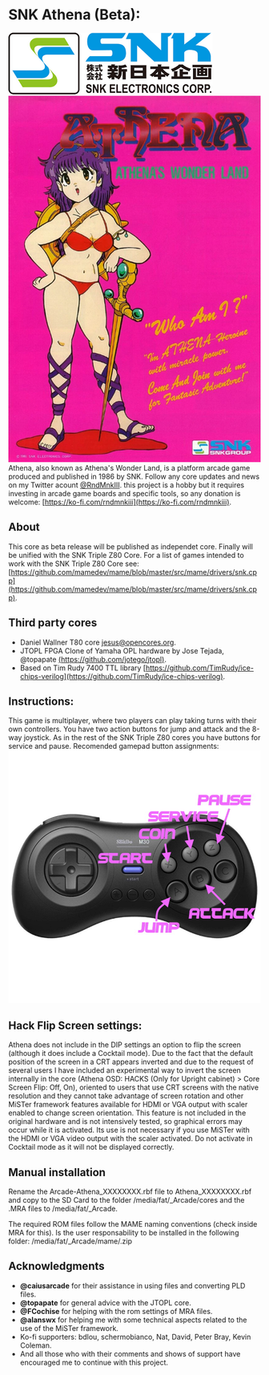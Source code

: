 # SNK Athena (Beta):
![SNK logo](/docs/snk_corp_logo.png)
![Game Flyer](/docs/Athena_flyer.png)
Athena, also known as Athena's Wonder Land, is a platform arcade game produced and published in 1986 by SNK.
Follow any core updates and news on my Twitter acount [@RndMnkIII](https://twitter.com/RndMnkIII). this project is a hobby but it requires investing in arcade game boards and specific tools, so any donation is welcome: [https://ko-fi.com/rndmnkiii](https://ko-fi.com/rndmnkiii).

## About
This core as beta release will be published as independet core. Finally will be unified with the SNK Triple Z80 Core. For a list of games intended to work with the SNK Triple Z80 Core see:
[https://github.com/mamedev/mame/blob/master/src/mame/drivers/snk.cpp](https://github.com/mamedev/mame/blob/master/src/mame/drivers/snk.cpp).  

## Third party cores
* Daniel Wallner T80 core [jesus@opencores.org](https://opencores.org/projects/t80).
* JTOPL FPGA Clone of Yamaha OPL hardware by Jose Tejada, @topapate [(https://github.com/jotego/jtopl)](https://github.com/jotego/jtopl).
* Based on Tim Rudy 7400 TTL library [https://github.com/TimRudy/ice-chips-verilog](https://github.com/TimRudy/ice-chips-verilog).

## Instructions:
This game is multiplayer, where two players can play taking turns with their own controllers. You have two action buttons for jump and attack and the 8-way joystick. As in the rest of the SNK Triple Z80 cores you have buttons for service and pause. Recomended gamepad button assignments:
![gamepad buttons](/docs/Athena_btn_map.jpg)

## Hack Flip Screen settings:
Athena does not include in the DIP settings an option to flip the screen (although it does include a Cocktail mode). Due to the fact that the default position of the screen in a CRT appears inverted and due to the request of several users I have included an experimental way to invert the screen internally in the core (Athena OSD: HACKS (Only for Upright cabinet) > Core Screen Flip: Off, On), oriented to users that use CRT screens with the native resolution and they cannot take advantage of screen rotation and other MiSTer framework features available for HDMI or VGA output with scaler enabled to change screen orientation. This feature is not included in the original hardware and is not intensively tested, so graphical errors may occur while it is activated. Its use is not necessary if you use MiSTer with the HDMI or VGA video output with the scaler activated. Do not activate in Cocktail mode as it will not be displayed correctly.

## Manual installation
Rename the Arcade-Athena_XXXXXXXX.rbf file to Athena_XXXXXXXX.rbf and copy to the SD Card to the folder  /media/fat/_Arcade/cores and the .MRA files to /media/fat/_Arcade.

The required ROM files follow the MAME naming conventions (check inside MRA for this). Is the user responsability to be installed in the following folder:
/media/fat/_Arcade/mame/<mame rom>.zip

## Acknowledgments
* __@caiusarcade__ for their assistance in using files and converting PLD files.
* __@topapate__ for general advice with the JTOPL core.
* __@FCochise__ for helping with the rom settings of MRA files.
* __@alanswx__ for helping me with some technical aspects related to the use of the MiSTer framework.
* Ko-fi supporters: bdlou, schermobianco, Nat, David, Peter Bray, Kevin Coleman.
* And all those who with their comments and shows of support have encouraged me to continue with this project.


